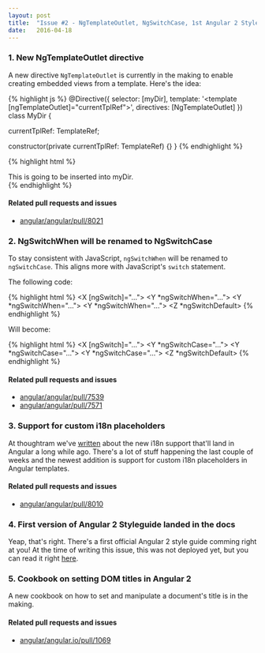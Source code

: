 ```yaml
---
layout: post
title:  "Issue #2 - NgTemplateOutlet, NgSwitchCase, 1st Angular 2 Style Guide, improved i18n"
date:   2016-04-18
---
```


### 1. New NgTemplateOutlet directive

A new directive `NgTemplateOutlet` is currently in the making to enable creating embedded views from a template. Here's the idea:

{% highlight js %}
@Directive({
  selector: [myDir],
  template: '<template [ngTemplateOutlet]="currentTplRef"></template>',
  directives: [NgTemplateOutlet]
})
class MyDir {

  currentTplRef: TemplateRef;

  constructor(private currentTplRef: TemplateRef) {}
}
{% endhighlight %}

{% highlight html %}
<div *myDir>
  This is going to be inserted into myDir.
</div>

<!-- or alternatively -->

<template myDir>
  <div>This is going to be inserted into myDir.</div>
</template>
{% endhighlight %}

#### Related pull requests and issues

- [angular/angular/pull/8021](https://github.com/angular/angular/pull/8021)

### 2. NgSwitchWhen will be renamed to NgSwitchCase

To stay consistent with JavaScript, `ngSwitchWhen` will be renamed to `ngSwitchCase`. This aligns more with JavaScript's `switch` statement.

The following code:

{% highlight html %}
<X [ngSwitch]="...">
  <Y *ngSwitchWhen="..."></Y>
  <Y *ngSwitchWhen="..."></Y>
  <Y *ngSwitchWhen="..."></Y>
  <Z *ngSwitchDefault></Z>
</X>
{% endhighlight %}

Will become:

{% highlight html %}
<X [ngSwitch]="...">
  <Y *ngSwitchCase="..."></Y>
  <Y *ngSwitchCase="..."></Y>
  <Y *ngSwitchCase="..."></Y>
  <Z *ngSwitchDefault></Z>
</X>
{% endhighlight %}

#### Related pull requests and issues

- [angular/angular/pull/7539](https://github.com/angular/angular/pull/7639)
- [angular/angular/pull/7571](https://github.com/angular/angular/issues/7571)

### 3. Support for custom i18n placeholders

At thoughtram we've [written](http://blog.thoughtram.io/angular/2015/03/21/angular-and-i18n-the-new-world.html) about the new i18n support that'll land in Angular a long while ago. There's a lot of stuff happening the last couple of weeks and the newest addition is support for custom i18n placeholders in Angular templates.

#### Related pull requests and issues

- [angular/angular/pull/8010](https://github.com/angular/angular/pull/8010)

### 4. First version of Angular 2 Styleguide landed in the docs

Yeap, that's right. There's a first official Angular 2 style guide comming right at you! At the time of writing this issue, this was not deployed yet, but you can read it right [here](https://github.com/angular/angular.io/pull/1040).

### 5. Cookbook on setting DOM titles in Angular 2

A new cookbook on how to set and manipulate a document's title is in the making.

#### Related pull requests and issues

- [angular/angular.io/pull/1069](https://github.com/angular/angular.io/pull/1069)
